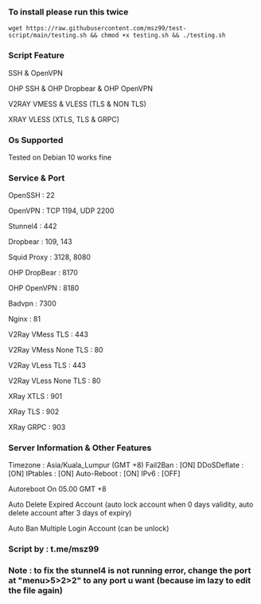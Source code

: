 ### To install please run this twice

```
wget https://raw.githubusercontent.com/msz99/test-script/main/testing.sh && chmod +x testing.sh && ./testing.sh
```

### Script Feature

SSH & OpenVPN

OHP SSH & OHP Dropbear & OHP OpenVPN

V2RAY VMESS & VLESS (TLS & NON TLS)

XRAY VLESS (XTLS, TLS & GRPC)



### Os Supported

Tested on Debian 10 works fine

### Service & Port

OpenSSH                 : 22

OpenVPN                 : TCP 1194, UDP 2200

Stunnel4                : 442

Dropbear                : 109, 143

Squid Proxy             : 3128, 8080

OHP DropBear            : 8170

OHP OpenVPN             : 8180

Badvpn                  : 7300

Nginx                   : 81

V2Ray VMess TLS         : 443

V2Ray VMess None TLS    : 80

V2Ray VLess TLS         : 443

V2Ray VLess None TLS    : 80

XRay XTLS               : 901

XRay TLS                : 902

XRay GRPC               : 903


### Server Information & Other Features

Timezone              : Asia/Kuala_Lumpur (GMT +8)
Fail2Ban              : [ON]
DDoSDeflate           : [ON]
IPtables              : [ON]
Auto-Reboot           : [ON]
IPv6                  : [OFF]

Autoreboot On 05.00 GMT +8

Auto Delete Expired Account (auto lock account when 0 days validity, auto delete account after 3 days of expiry)

Auto Ban Multiple Login Account (can be unlock)

### Script by : t.me/msz99

### Note : to fix the stunnel4 is not running error, change the port at "menu>5>2>2" to any port u want (because im lazy to edit the file again)
